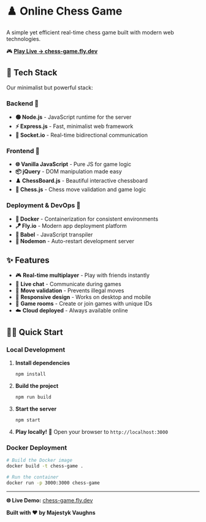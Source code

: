 # ♟️ Online Chess Game

A simple yet efficient real-time chess game built with modern web technologies.

🎮 **[Play Live → chess-game.fly.dev](https://chess-game.fly.dev/)**

## 🚀 Tech Stack

Our minimalist but powerful stack:

### Backend 🔧
- **🟢 Node.js** - JavaScript runtime for the server
- **⚡ Express.js** - Fast, minimalist web framework
- **🔌 Socket.io** - Real-time bidirectional communication

### Frontend 🎨
- **🌐 Vanilla JavaScript** - Pure JS for game logic
- **📦 jQuery** - DOM manipulation made easy
- **♟️ ChessBoard.js** - Beautiful interactive chessboard
- **🧠 Chess.js** - Chess move validation and game logic

### Deployment & DevOps 🚀
- **🐳 Docker** - Containerization for consistent environments
- **🪁 Fly.io** - Modern app deployment platform
- **🔄 Babel** - JavaScript transpiler
- **👀 Nodemon** - Auto-restart development server

## ✨ Features

- 🎮 **Real-time multiplayer** - Play with friends instantly
- 💬 **Live chat** - Communicate during games
- 🎯 **Move validation** - Prevents illegal moves
- 📱 **Responsive design** - Works on desktop and mobile
- 🔗 **Game rooms** - Create or join games with unique IDs
- ☁️ **Cloud deployed** - Always available online

## 🏃‍♂️ Quick Start

### Local Development

1. **Install dependencies**
   ```bash
   npm install
   ```

2. **Build the project**
   ```bash
   npm run build
   ```

3. **Start the server**
   ```bash
   npm start
   ```

4. **Play locally!** 🎉
   Open your browser to `http://localhost:3000`

### Docker Deployment

```bash
# Build the Docker image
docker build -t chess-game .

# Run the container
docker run -p 3000:3000 chess-game
```

---

**🌐 Live Demo:** [chess-game.fly.dev](https://chess-game.fly.dev/)

**Built with ❤️ by Majestyk Vaughns** 